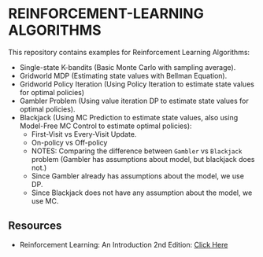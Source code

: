 # REINFORCEMENT-LEARNING ALGORITHMS
This repository contains examples for Reinforcement Learning Algorithms:
- Single-state K-bandits (Basic Monte Carlo with sampling average).
- Gridworld MDP (Estimating state values with Bellman Equation).
- Gridworld Policy Iteration (Using Policy Iteration to estimate state values for optimal policies)
- Gambler Problem (Using value iteration DP to estimate state values for optimal policies).
- Blackjack (Using MC Prediction to estimate state values, also using Model-Free MC Control to estimate optimal policies):
    - First-Visit vs Every-Visit Update.
    - On-policy vs Off-policy
    - NOTES: Comparing the difference between `Gambler` vs `Blackjack` problem (Gambler has assumptions about model, but blackjack does not.)
    - Since Gambler already has assumptions about the model, we use DP.
    - Since Blackjack does not have any assumption about the model, we use MC.


## Resources
- Reinforcement Learning: An Introduction 2nd Edition: [Click Here](https://web.stanford.edu/class/psych209/Readings/SuttonBartoIPRLBook2ndEd.pdf)
